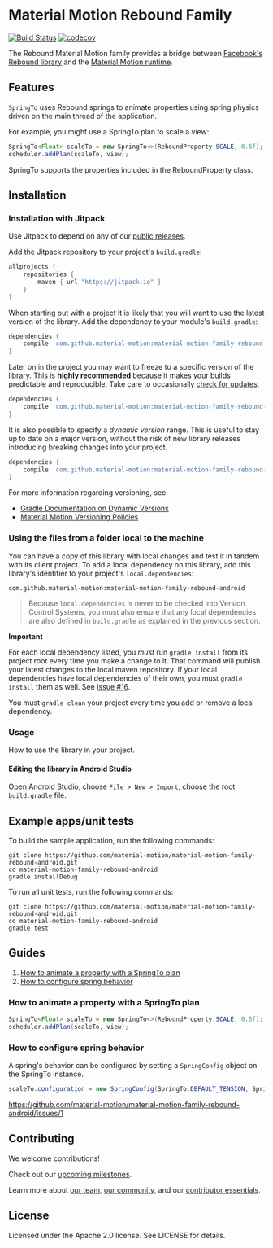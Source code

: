 # Material Motion Rebound Family

[![Build Status](https://travis-ci.org/material-motion/material-motion-family-rebound-android.svg?branch=develop)](https://travis-ci.org/material-motion/material-motion-family-rebound-android)
[![codecov](https://codecov.io/gh/material-motion/material-motion-family-rebound-android/branch/develop/graph/badge.svg)](https://codecov.io/gh/material-motion/material-motion-family-rebound-android)

The Rebound Material Motion family provides a bridge between
[Facebook's Rebound library](https://github.com/facebook/rebound) and the
[Material Motion runtime](https://github.com/material-motion/material-motion-runtime-android).

## Features

`SpringTo` uses Rebound springs to animate properties using spring physics driven on the main thread of
the application.

For example, you might use a SpringTo plan to scale a view:

```java
SpringTo<Float> scaleTo = new SpringTo<>(ReboundProperty.SCALE, 0.5f);
scheduler.addPlan(scaleTo, view);
```

SpringTo supports the properties included in the ReboundProperty class.

## Installation

### Installation with Jitpack

Use Jitpack to depend on any of our [public releases](https://github.com/material-motion/material-motion-family-rebound-android/releases).

Add the Jitpack repository to your project's `build.gradle`:

```gradle
allprojects {
    repositories {
        maven { url "https://jitpack.io" }
    }
}
```

When starting out with a project it is likely that you will want to use the
latest version of the library. Add the dependency to your module's
`build.gradle`:

```gradle
dependencies {
    compile 'com.github.material-motion:material-motion-family-rebound-android:+'
}
```

Later on in the project you may want to freeze to a specific version of the
library. This is **highly recommended** because it makes your builds predictable
and reproducible. Take care to occasionally [check for updates](https://github.com/ben-manes/gradle-versions-plugin).

```gradle
dependencies {
    compile 'com.github.material-motion:material-motion-family-rebound-android:1.0.0'
}
```

It is also possible to specify a *dynamic version* range. This is useful to stay
up to date on a major version, without the risk of new library releases
introducing breaking changes into your project.

```gradle
dependencies {
    compile 'com.github.material-motion:material-motion-family-rebound-android:1.+'
}
```

For more information regarding versioning, see:

- [Gradle Documentation on Dynamic Versions](https://docs.gradle.org/current/userguide/dependency_management.html#sub:dynamic_versions_and_changing_modules)
- [Material Motion Versioning Policies](https://material-motion.gitbooks.io/material-motion-team/content/essentials/core_team_contributors/release_process.html#versioning)

### Using the files from a folder local to the machine

You can have a copy of this library with local changes and test it in tandem
with its client project. To add a local dependency on this library, add this
library's identifier to your project's `local.dependencies`:

```
com.github.material-motion:material-motion-family-rebound-android
```

> Because `local.dependencies` is never to be checked into Version Control
Systems, you must also ensure that any local dependencies are also defined in
`build.gradle` as explained in the previous section.

**Important**

For each local dependency listed, you *must* run `gradle install` from its
project root every time you make a change to it. That command will publish your
latest changes to the local maven repository. If your local dependencies have
local dependencies of their own, you must `gradle install` them as well. See
[Issue #16](https://github.com/material-motion/material-motion-runtime-android/issues/16).

You must `gradle clean` your project every time you add or remove a local
dependency.

### Usage

How to use the library in your project.

#### Editing the library in Android Studio

Open Android Studio,
choose `File > New > Import`,
choose the root `build.gradle` file.

## Example apps/unit tests

To build the sample application, run the following commands:

    git clone https://github.com/material-motion/material-motion-family-rebound-android.git
    cd material-motion-family-rebound-android
    gradle installDebug

To run all unit tests, run the following commands:

    git clone https://github.com/material-motion/material-motion-family-rebound-android.git
    cd material-motion-family-rebound-android
    gradle test

## Guides

1. [How to animate a property with a SpringTo plan](#how-to-animate-a-property-with-a-springto-plan)
2. [How to configure spring behavior](#how-to-configure-spring-behavior)

### How to animate a property with a SpringTo plan

```java
SpringTo<Float> scaleTo = new SpringTo<>(ReboundProperty.SCALE, 0.5f);
scheduler.addPlan(scaleTo, view);
```

### How to configure spring behavior

A spring's behavior can be configured by setting a `SpringConfig` object on the SpringTo
instance.

```java
scaleTo.configuration = new SpringConfig(SpringTo.DEFAULT_TENSION, SpringTo.DEFAULT_FRICTION);
```

https://github.com/material-motion/material-motion-family-rebound-android/issues/1

## Contributing

We welcome contributions!

Check out our [upcoming milestones](https://github.com/material-motion/material-motion-family-rebound-android/milestones).

Learn more about [our team](https://material-motion.gitbooks.io/material-motion-team/content/),
[our community](https://material-motion.gitbooks.io/material-motion-team/content/community/),
and our [contributor essentials](https://material-motion.gitbooks.io/material-motion-team/content/essentials/).

## License

Licensed under the Apache 2.0 license. See LICENSE for details.
